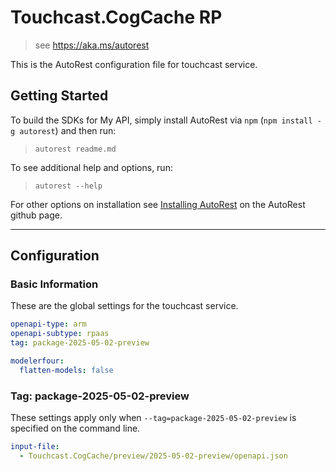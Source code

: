 # Touchcast.CogCache RP

> see https://aka.ms/autorest

This is the AutoRest configuration file for touchcast service.

## Getting Started

To build the SDKs for My API, simply install AutoRest via `npm` (`npm install -g autorest`) and then run:

> `autorest readme.md`

To see additional help and options, run:

> `autorest --help`

For other options on installation see [Installing AutoRest](https://aka.ms/autorest/install) on the AutoRest github page.

---

## Configuration

### Basic Information

These are the global settings for the touchcast service.

```yaml
openapi-type: arm
openapi-subtype: rpaas
tag: package-2025-05-02-preview
```

```yaml
modelerfour:
  flatten-models: false
```

### Tag: package-2025-05-02-preview

These settings apply only when `--tag=package-2025-05-02-preview` is specified on the command line. 

```yaml $(tag) == 'package-2025-05-02-preview'
input-file:
  - Touchcast.CogCache/preview/2025-05-02-preview/openapi.json
```

